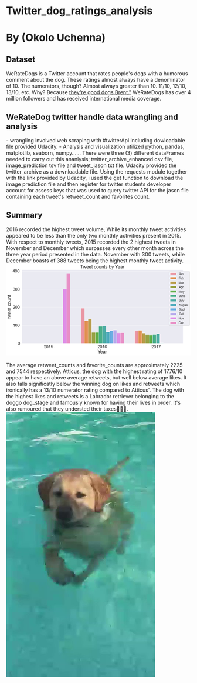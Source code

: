 # Twitter_dog_ratings_analysis
# By (Okolo Uchenna)

## Dataset
WeRateDogs is a Twitter account that rates people's dogs with a humorous comment about the dog.
These ratings almost always have a denominator of 10. The numerators, though?
Almost always greater than 10. 11/10, 12/10, 13/10, etc. Why? Because <a href="http://knowyourmeme.com/memes/theyre-good-dogs-brent">they're good dogs Brent."</a>
WeRateDogs has over 4 million followers and has received international media coverage.

<h2>WeRateDog twitter handle data wrangling and analysis</h2>
- wrangling involved web scraping with #twitterApi including dowloadable file provided Udacity.
- Analysis and visualization utilized python, pandas, matplotlib, seaborn, numpy......
There were three (3) different dataFrames needed to carry out this ananlysis; twitter_archive_enhanced csv file, image_prediction tsv file and tweet_jason txt file. Udacity provided the twitter_archive as a downloadable file. Using the requests module together with the link provided by Udacity, i used the get function to download the image prediction file and then register for twitter students developer account for assess keys that was used to query twitter API for the jason file containing each tweet's retweet_count and favorites count.

<h2>Summary</h2>
2016 recorded the highest tweet volume, While its monthly tweet activities appeared to be less than the only two monthly activities present in 2015. With respect to monthly tweets, 2015 recorded the 2 highest tweets in November and December which surpasses every other month across the three year period presented in the data. November with 300 tweets, while December boasts of 388 tweets being the highest monthly tweet activity.
<img src="images/tweets.png" alt="tweets by year">

The average retweet_counts and favorite_counts are approximately 2225 and 7544 respectively. Atticus, the dog with the highest rating of 1776/10 appear to have an above average retweets, but well below average likes. It also falls significatly below the winning dog on likes and retweets which ironically has a 13/10 numerator rating compared to Atticus'. The dog with the highest likes and retweets is a Labrador retriever belonging to the doggo dog_stage and famously known for having their lives in order. It's also rumoured that they understed their taxes🤣🤣🤣.
<img src="images/winner.png" alt="winner dog">
